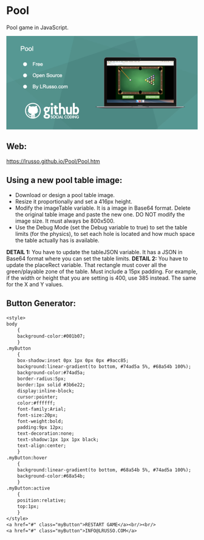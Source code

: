 # Pool

Pool game in JavaScript.

![alt screenshot](https://raw.githubusercontent.com/lrusso/Pool/master/Pool.png)

## Web:

https://lrusso.github.io/Pool/Pool.htm

## Using a new pool table image:

- Download or design a pool table image.
- Resize it proportionally and set a 416px height.
- Modify the imageTable variable. It is a image in Base64 format. Delete the original table image and paste the new one. DO NOT modify the image size. It must always be 800x500.
- Use the Debug Mode (set the Debug variable to true) to set the table limits (for the physics), to set each hole is located and how much space the table actually has is available.

**DETAIL 1:** You have to update the tableJSON variable. It has a JSON in Base64 format where you can set the table limits.
**DETAIL 2:** You have to update the placeRect variable. That rectangle must cover all the green/playable zone of the table. Must include a 15px padding. For example, if the width or height that you are setting is 400, use 385 instead. The same for the X and Y values.

## Button Generator:

```
<style>
body
	{
	background-color:#001b07;
	}
.myButton
	{
	box-shadow:inset 0px 1px 0px 0px #9acc85;
	background:linear-gradient(to bottom, #74ad5a 5%, #68a54b 100%);
	background-color:#74ad5a;
	border-radius:5px;
	border:1px solid #3b6e22;
	display:inline-block;
	cursor:pointer;
	color:#ffffff;
	font-family:Arial;
	font-size:20px;
	font-weight:bold;
	padding:9px 12px;
	text-decoration:none;
	text-shadow:1px 1px 1px black;
	text-align:center;
	}
.myButton:hover
	{
	background:linear-gradient(to bottom, #68a54b 5%, #74ad5a 100%);
	background-color:#68a54b;
	}
.myButton:active
	{
	position:relative;
	top:1px;
	}
</style>
<a href="#" class="myButton">RESTART GAME</a><br/><br/>
<a href="#" class="myButton">INFO@LRUSSO.COM</a>
```

